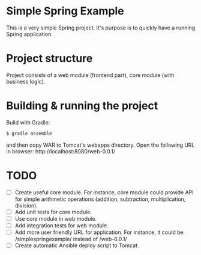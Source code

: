 # Simple Spring Example
This is a very simple Spring project. It's purpose is to quickly have a running Spring application.

# Project structure
Project consists of a web module (frontend part), core module (with business logic).

# Building & running the project
Build with Gradle:

```bash
$ gradle assemble
```
and then copy WAR to Tomcat's webapps directory. Open the following URL in browser: http://localhost:8080/web-0.0.1/

# TODO
- [ ] Create useful core module. For instance, core module could provide API for simple arithmetic operations (addition, subtraction, multiplication, division).
- [ ] Add unit tests for core module.
- [ ] Use core module in web module.
- [ ] Add integration tests for web module.
- [ ] Add more user friendly URL for application. For instance, it could be /simplespringexample/ instead of /web-0.0.1/
- [ ] Create automatic Ansible deploy script to Tomcat. 